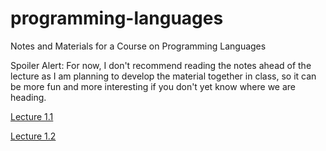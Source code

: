 # programming-languages
Notes and Materials for a Course on Programming Languages

Spoiler Alert: For now, I don't recommend reading the notes ahead of the lecture as I am planning to develop the material together in class, so it can be more fun and more interesting if you don't yet know where we are heading. 

[Lecture 1.1](https://github.com/alexhkurz/programming-languages/blob/master/lecture-1.1.md)

[Lecture 1.2](https://github.com/alexhkurz/programming-languages/blob/master/lecture-1.2.md)

